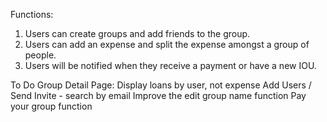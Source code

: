 Functions:

1. Users can create groups and add friends to the group.
2. Users can add an expense and split the expense amongst a group of people.
3. Users will be notified when they receive a payment or have a new IOU.

To Do
Group Detail Page:
Display loans by user, not expense
Add Users / Send Invite - search by email
Improve the edit group name function
Pay your group function